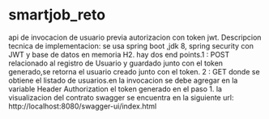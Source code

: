 # smartjob_reto
api de invocacion de usuario previa autorizacion con token jwt.
Descripcion tecnica de implementacion:
se usa spring boot ,jdk 8, spring security con JWT y base de datos en memoria H2.
hay dos end points.1 : POST relacionado al registro de Usuario y guardado 
junto con el token generado,se retorna el usuario creado junto con el token.
2 : GET donde se obtiene el listado de usuarios.en la invocacion se debe agregar 
en la variable Header Authorization el token generado en el paso 1.
la visualizacion del contrato swagger se encuentra en la siguiente url: http://localhost:8080/swagger-ui/index.html
